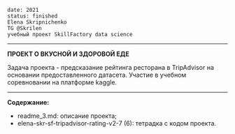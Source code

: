     date: 2021
    status: finished 
    Elena Skripnichenko 
    TG @Skrilen
    учебный проект SkillFactory data science
___


**ПРОЕКТ О ВКУСНОЙ И ЗДОРОВОЙ ЕДЕ**

Задача проекта - предсказание рейтинга ресторана в TripAdvisor на основании предоставленного датасета. Участие в учебном соревновании на платформе kaggle.


___
**Содержание:**
 - readme_3.md: описание проекта;
 - elena-skr-sf-tripadvisor-rating-v2-7 (6): тетрадка с кодом проекта. 
 
